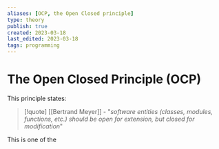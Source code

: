 ```yaml
---
aliases: [OCP, the Open Closed principle]
type: theory
publish: true
created: 2023-03-18
last_edited: 2023-03-18
tags: programming
---
```

# The Open Closed Principle (OCP)

This principle states: 

>[!quote] [[Bertrand Meyer]] - 
>"_software entities (classes, modules, functions, etc.) should be open for extension, but closed for modification_"


This is one of the 